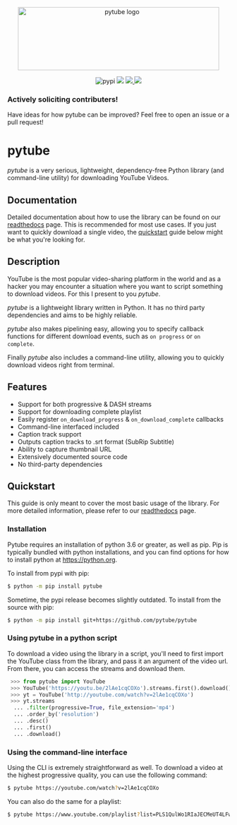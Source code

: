 <div align="center">
  <p>
    <img src="https://assets.nickficano.com/gh-pytube.min.svg" width="456" height="143" alt="pytube logo" />
  </p>
  <p align="center">
    <img src="https://img.shields.io/pypi/dm/pytube?style=flat-square" alt="pypi"/>
    <img src="https://readthedocs.org/projects/python-pytube/badge/?version=latest&style=flat-square" />
    <a href="https://codecov.io/gh/pytube/pytube" aria-label="coverage">
      <img src="https://img.shields.io/codecov/c/github/pytube/pytube?style=flat-square" />
    </a>
    <img src="https://img.shields.io/pypi/v/pytube?style=flat-square" />
  </p>
</div>



### Actively soliciting contributers!
Have ideas for how pytube can be improved? Feel free to open an issue or a pull
request!

# pytube
*pytube* is a very serious, lightweight, dependency-free Python library (and
command-line utility) for downloading YouTube Videos.


## Documentation
Detailed documentation about how to use the library can be found on our
[readthedocs](https://python-pytube.readthedocs.io) page. This is recommended
for most use cases. If you just want to quickly download a single video,
the [quickstart](#Quickstart) guide below might be what you're looking for.


## Description
YouTube is the most popular video-sharing platform in the world and as a hacker
you may encounter a situation where you want to script something to download
videos. For this I present to you *pytube*.

*pytube* is a lightweight library written in Python. It has no third party
dependencies and aims to be highly reliable.

*pytube* also makes pipelining easy, allowing you to specify callback functions
for different download events, such as  ``on progress`` or ``on complete``.

Finally *pytube* also includes a command-line utility, allowing you to quickly
download videos right from terminal.


## Features
- Support for both progressive & DASH streams
- Support for downloading complete playlist
- Easily register ``on_download_progress`` & ``on_download_complete`` callbacks
- Command-line interfaced included
- Caption track support
- Outputs caption tracks to .srt format (SubRip Subtitle)
- Ability to capture thumbnail URL
- Extensively documented source code
- No third-party dependencies

## Quickstart
This guide is only meant to cover the most basic usage of the library. For more
detailed information, please refer to our
[readthedocs](https://python-pytube.readthedocs.io) page.

### Installation
Pytube requires an installation of python 3.6 or greater, as well as pip.
Pip is typically bundled with python installations, and you can find options
for how to install python at https://python.org.

To install from pypi with pip:

```bash
$ python -m pip install pytube
```

Sometime, the pypi release becomes slightly outdated. To install from the
source with pip:

```bash
$ python -m pip install git+https://github.com/pytube/pytube
```

### Using pytube in a python script
To download a video using the library in a script, you'll need to first import
the YouTube class from the library, and pass it an argument of the video url.
From there, you can access the streams and download them.

```python
 >>> from pytube import YouTube
 >>> YouTube('https://youtu.be/2lAe1cqCOXo').streams.first().download()
 >>> yt = YouTube('http://youtube.com/watch?v=2lAe1cqCOXo')
 >>> yt.streams
  ... .filter(progressive=True, file_extension='mp4')
  ... .order_by('resolution')
  ... .desc()
  ... .first()
  ... .download()
```

### Using the command-line interface
Using the CLI is extremely straightforward as well. To download a video at the
highest progressive quality, you can use the following command:
```bash
$ pytube https://youtube.com/watch?v=2lAe1cqCOXo
```

You can also do the same for a playlist:
```bash
$ pytube https://www.youtube.com/playlist?list=PLS1QulWo1RIaJECMeUT4LFwJ-ghgoSH6n
```
